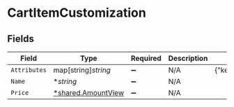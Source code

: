 # CartItemCustomization


## Fields

| Field                                                          | Type                                                           | Required                                                       | Description                                                    | Example                                                        |
| -------------------------------------------------------------- | -------------------------------------------------------------- | -------------------------------------------------------------- | -------------------------------------------------------------- | -------------------------------------------------------------- |
| `Attributes`                                                   | map[string]*string*                                            | :heavy_minus_sign:                                             | N/A                                                            | {"key1":"value1","key2":"value2"}                              |
| `Name`                                                         | **string*                                                      | :heavy_minus_sign:                                             | N/A                                                            |                                                                |
| `Price`                                                        | [*shared.AmountView](../../../pkg/models/shared/amountview.md) | :heavy_minus_sign:                                             | N/A                                                            |                                                                |